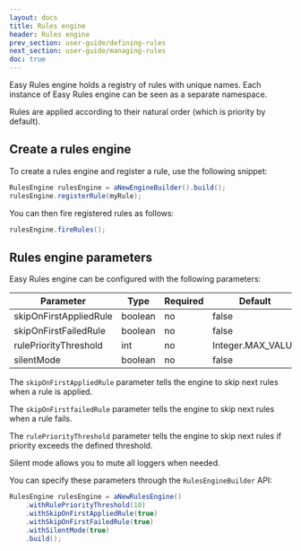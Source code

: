 ```yaml
---
layout: docs
title: Rules engine
header: Rules engine
prev_section: user-guide/defining-rules
next_section: user-guide/managing-rules
doc: true
---
```


Easy Rules engine holds a registry of rules with unique names. Each instance of Easy Rules engine can be seen as a separate namespace.

Rules are applied according to their natural order (which is priority by default).

## Create a rules engine

To create a rules engine and register a rule, use the following snippet:

```java
RulesEngine rulesEngine = aNewEngineBuilder().build();
rulesEngine.registerRule(myRule);
```

You can then fire registered rules as follows:

```java
rulesEngine.fireRules();
```

## Rules engine parameters

Easy Rules engine can be configured with the following parameters:

<table>
    <thead>
    <tr class="active">
        <th>Parameter</th>
        <th>Type</th>
        <th>Required</th>
        <th>Default</th>
    </tr>
    </thead>
    <tbody>
    <tr>
        <td>skipOnFirstAppliedRule</td>
        <td>boolean</td>
        <td>no</td>
        <td>false</td>
    </tr>
    <tr>
        <td>skipOnFirstFailedRule</td>
        <td>boolean</td>
        <td>no</td>
        <td>false</td>
    </tr>
    <tr>
        <td>rulePriorityThreshold</td>
        <td>int</td>
        <td>no</td>
        <td>Integer.MAX_VALUE</td>
    </tr>
    <tr>
        <td>silentMode</td>
        <td>boolean</td>
        <td>no</td>
        <td>false</td>
    </tr>
    </tbody>
</table>

The `skipOnFirstAppliedRule` parameter tells the engine to skip next rules when a rule is applied.

The `skipOnFirstfailedRule` parameter tells the engine to skip next rules when a rule fails.

The `rulePriorityThreshold` parameter tells the engine to skip next rules if priority exceeds the defined threshold.

Silent mode allows you to mute all loggers when needed.

You can specify these parameters through the `RulesEngineBuilder` API:

```java
RulesEngine rulesEngine = aNewRulesEngine()
    .withRulePriorityThreshold(10)
    .withSkipOnFirstAppliedRule(true)
    .withSkipOnFirstFailedRule(true)
    .withSilentMode(true)
    .build();
```